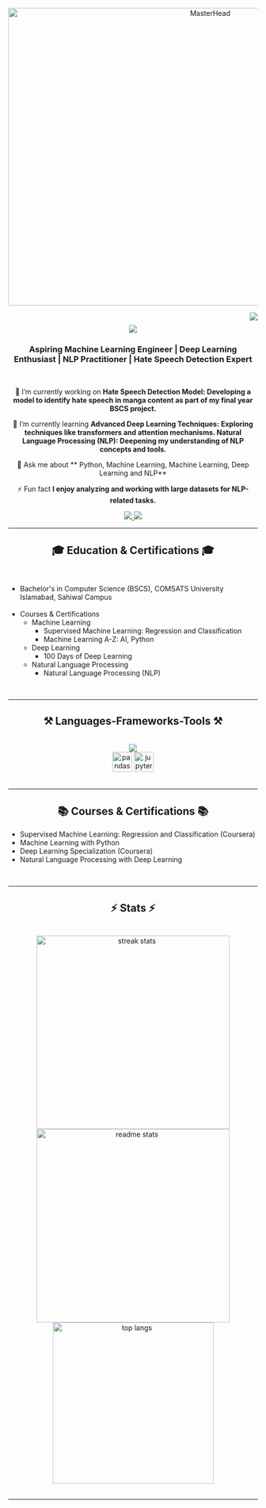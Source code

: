 
<p align="center">
    <img src="https://t4.ftcdn.net/jpg/05/73/43/21/360_F_573432149_j8p8srZwx69C11IXrjBMvMsXjiHVuCAw.webp" alt="MasterHead" width="800" height="600" />
</p>

<img align="right" src="https://visitor-badge.laobi.icu/badge?page_id=salmansaleem987.salmansaleem987" />

<h1 align="center">
    <img src="https://readme-typing-svg.herokuapp.com/?font=Righteous&size=35&center=true&vCenter=true&width=500&height=70&duration=4000&lines=Hi+There!+👋;+I'm+Salman+Saleem!;" />
</h1>

<h3 align="center">Aspiring Machine Learning Engineer | Deep Learning Enthusiast | NLP Practitioner | Hate Speech Detection Expert </h3>

<br/>

<div align="center">
 
 🔭 I’m currently working on **Hate Speech Detection Model: Developing a model to identify hate speech in manga content as part of my final year BSCS project.**
 
 🌱 I’m currently learning **Advanced Deep Learning Techniques: Exploring techniques like transformers and attention mechanisms. Natural Language Processing (NLP): Deepening my understanding of NLP concepts and tools.**

💬 Ask me about ** Python, Machine Learning,  Machine Learning, Deep Learning and NLP**

⚡ Fun fact **I enjoy analyzing and working with large datasets for NLP-related tasks.**

 </div>
 
<div align="center"> 
  <a href="mailto:salmanbrw82@gmail.com">
    <img src="https://img.shields.io/badge/Gmail-333333?style=for-the-badge&logo=gmail&logoColor=red" />
  </a>
  <a href="https://linkedin.com/in/salman-saleem-ai" target="_blank">
    <img src="https://img.shields.io/badge/LinkedIn-0077B5?style=for-the-badge&logo=linkedin&logoColor=white" target="_blank" />
  </a>
</div>

<hr/>

<h2 align="center">🎓 Education & Certifications 🎓</h2>
<br/>

<div align="center">
  <alt="COMSATS University Islamabad" width="200">
</div>

<ul>
  <li>Bachelor's in Computer Science (BSCS), COMSATS University Islamabad, Sahiwal Campus</li><br>
  <li>Courses & Certifications
    <ul>
      <li>Machine Learning
        <ul>
          <li> Supervised Machine Learning: Regression and Classification</li>
          <li> Machine Learning A-Z: AI, Python</li>
        </ul>
      </li>
      <li>Deep Learning
        <ul>
          <li> 100 Days of Deep Learning</li>
        </ul>
      </li>
      <li>Natural Language Processing
        <ul>
          <li> Natural Language Processing (NLP)</li>
        </ul>
      </li>
    </ul>
  </li>
</ul>

<br/>
<hr/>

<h2 align="center">⚒️ Languages-Frameworks-Tools ⚒️</h2>
<br/>
<div align="center">
    <img src="https://skillicons.dev/icons?i=python,github,tensorflow" /><br>
    <img src="https://cdn.jsdelivr.net/gh/devicons/devicon/icons/pandas/pandas-original.svg" alt="pandas" width="40" height="40"/>
    <img src="https://cdn.jsdelivr.net/gh/devicons/devicon/icons/jupyter/jupyter-original.svg" alt="jupyter" width="40" height="40"/>
    
    
</div>

<br/>
<hr/>

<h2 align="center">📚 Courses & Certifications 📚</h2>
<ul>
  <li>Supervised Machine Learning: Regression and Classification (Coursera)</li>
  <li>Machine Learning with Python </li>
  <li>Deep Learning Specialization (Coursera)</li>
  <li>Natural Language Processing with Deep Learning </li>
</ul>

<br/>
<hr/>

<h2 align="center">⚡ Stats ⚡</h2>
<br>
<div align="center">

<img width=390 src="https://github-readme-streak-stats.herokuapp.com/?user=salmansaleem987&theme=react&border_radius=10" alt="streak stats" class="readme-stats-image" />

<img width=390 src="https://github-readme-stats.vercel.app/api?username=salmansaleem987&show_icons=true&theme=react&border_radius=10" alt="readme stats" class="readme-stats-image" />
<br/>
  <img width=325 align="center" src="https://github-readme-stats.vercel.app/api/top-langs/?username=salmansaleem987&layout=compact&theme=react&border_radius=10" alt="top langs" />
</div>

<br/>
<hr/>



